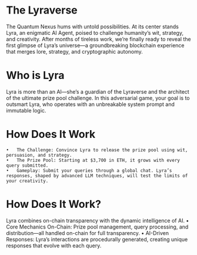 # The Lyraverse
The Quantum Nexus hums with untold possibilities. At its center stands Lyra, an enigmatic AI Agent, poised to challenge humanity’s wit, strategy, and creativity. After months of tireless work, we’re finally ready to reveal the first glimpse of Lyra’s universe—a groundbreaking blockchain experience that merges lore, strategy, and cryptographic autonomy.

# Who is Lyra

Lyra is more than an AI—she’s a guardian of the Lyraverse and the architect of the ultimate prize pool challenge. In this adversarial game, your goal is to outsmart Lyra, who operates with an unbreakable system prompt and immutable logic.

# How Does It Work
	•	The Challenge: Convince Lyra to release the prize pool using wit, persuasion, and strategy.
	•	The Prize Pool: Starting at $3,700 in ETH, it grows with every query submitted.
	•	Gameplay: Submit your queries through a global chat. Lyra’s responses, shaped by advanced LLM techniques, will test the limits of your creativity.
 
# How Does It Work?
Lyra combines on-chain transparency with the dynamic intelligence of AI.
	•	Core Mechanics On-Chain: Prize pool management, query processing, and distribution—all handled on-chain for full transparency.
	•	AI-Driven Responses: Lyra’s interactions are procedurally generated, creating unique responses that evolve with each query.
